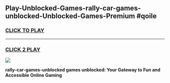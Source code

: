 
## Play-Unblocked-Games-rally-car-games-unblocked-Unblocked-Games-Premium #qoile
<h3>
<a href="https://premium.freeplayer.one?title=rally-car-games-unblocked&ref=12M">CLICK TO PLAY</a></h3>
<hr>

<h3>
<a href="https://premium.freeplayer.one?title=rally-car-games-unblocked&ref=12M">CLICK 2 PLAY</a>
  
</h3>

<a href="https://premium.freeplayer.one?title=rally-car-games-unblocked&ref=12M"><img src="https://clearcache.store/games.png"></a>


**rally-car-games-unblocked games unblocked: Your Gateway to Fun and Accessible Online Gaming**
